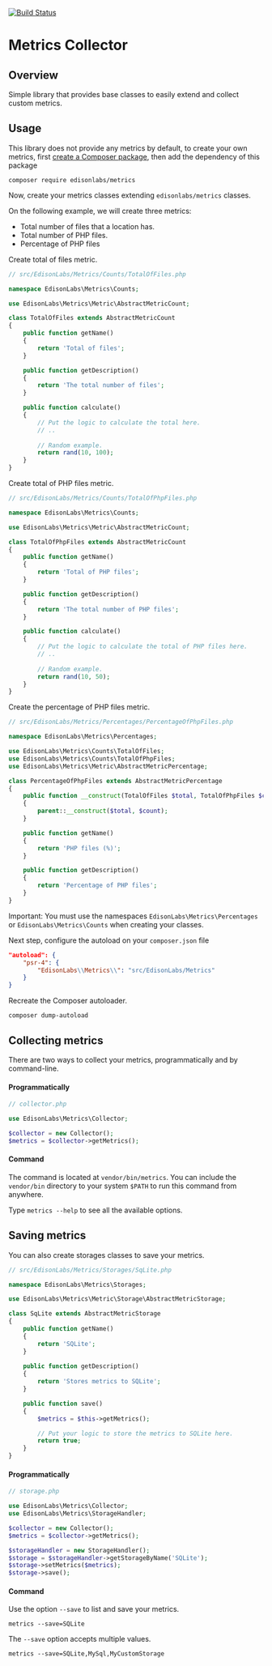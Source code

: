 [![Build Status](https://travis-ci.com/EdisonLabs/metrics.svg?branch=1.x)](https://travis-ci.com/EdisonLabs/metrics)

# Metrics Collector

## Overview
Simple library that provides base classes to easily extend and collect custom metrics.

## Usage

This library does not provide any metrics by default, to create your own metrics, first [create a Composer package](https://getcomposer.org/doc/01-basic-usage.md), then add the dependency of this package

```
composer require edisonlabs/metrics
```

Now, create your metrics classes extending `edisonlabs/metrics` classes. 

On the following example, we will create three metrics:
- Total number of files that a location has.
- Total number of PHP files.
- Percentage of PHP files

Create total of files metric.
```php
// src/EdisonLabs/Metrics/Counts/TotalOfFiles.php

namespace EdisonLabs\Metrics\Counts;

use EdisonLabs\Metrics\Metric\AbstractMetricCount;

class TotalOfFiles extends AbstractMetricCount
{
    public function getName()
    {
        return 'Total of files';
    }

    public function getDescription()
    {
        return 'The total number of files';
    }

    public function calculate()
    {
        // Put the logic to calculate the total here.
        // ..
        
        // Random example.
        return rand(10, 100);
    }
}
```

Create total of PHP files metric.
```php
// src/EdisonLabs/Metrics/Counts/TotalOfPhpFiles.php

namespace EdisonLabs\Metrics\Counts;

use EdisonLabs\Metrics\Metric\AbstractMetricCount;

class TotalOfPhpFiles extends AbstractMetricCount
{
    public function getName()
    {
        return 'Total of PHP files';
    }

    public function getDescription()
    {
        return 'The total number of PHP files';
    }

    public function calculate()
    {
        // Put the logic to calculate the total of PHP files here.
        // ..
        
        // Random example.
        return rand(10, 50);
    }
}
```

Create the percentage of PHP files metric.
```php
// src/EdisonLabs/Metrics/Percentages/PercentageOfPhpFiles.php

namespace EdisonLabs\Metrics\Percentages;

use EdisonLabs\Metrics\Counts\TotalOfFiles;
use EdisonLabs\Metrics\Counts\TotalOfPhpFiles;
use EdisonLabs\Metrics\Metric\AbstractMetricPercentage;

class PercentageOfPhpFiles extends AbstractMetricPercentage
{
    public function __construct(TotalOfFiles $total, TotalOfPhpFiles $count)
    {
        parent::__construct($total, $count);
    }

    public function getName()
    {
        return 'PHP files (%)';
    }

    public function getDescription()
    {
        return 'Percentage of PHP files';
    }
}
```

Important: You must use the namespaces `EdisonLabs\Metrics\Percentages` or `EdisonLabs\Metrics\Counts` when creating your classes.

Next step, configure the autoload on your `composer.json` file
```json
"autoload": {
    "psr-4": {
        "EdisonLabs\\Metrics\\": "src/EdisonLabs/Metrics"
    }
}
```

Recreate the Composer autoloader.
```
composer dump-autoload
```

## Collecting metrics

There are two ways to collect your metrics, programmatically and by command-line.

 #### Programmatically
 ```php
 // collector.php
 
use EdisonLabs\Metrics\Collector;

$collector = new Collector();
$metrics = $collector->getMetrics();
```
 
#### Command

The command is located at `vendor/bin/metrics`. You can include the `vendor/bin` directory to your system `$PATH` to run this command from anywhere.

Type `metrics --help` to see all the available options.

## Saving metrics
You can also create storages classes to save your metrics.

```php
// src/EdisonLabs/Metrics/Storages/SqLite.php

namespace EdisonLabs\Metrics\Storages;

use EdisonLabs\Metrics\Metric\Storage\AbstractMetricStorage;

class SqLite extends AbstractMetricStorage
{
    public function getName()
    {
        return 'SQLite';
    }
    
    public function getDescription()
    {
        return 'Stores metrics to SQLite';
    }

    public function save()
    {
        $metrics = $this->getMetrics();

        // Put your logic to store the metrics to SQLite here.
        return true;
    }
}
```

#### Programmatically
```php
// storage.php

use EdisonLabs\Metrics\Collector;
use EdisonLabs\Metrics\StorageHandler;

$collector = new Collector();
$metrics = $collector->getMetrics();

$storageHandler = new StorageHandler();
$storage = $storageHandler->getStorageByName('SQLite');
$storage->setMetrics($metrics);
$storage->save();
```

#### Command
Use the option `--save` to list and save your metrics.
```
metrics --save=SQLite
```

The `--save` option accepts multiple values.
```
metrics --save=SQLite,MySql,MyCustomStorage
```

